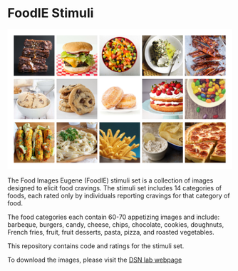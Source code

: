 # FoodIE Stimuli

<img src="FoodIE.jpg" width="800">

The Food Images Eugene (FoodIE) stimuli set is a collection of images designed to elicit food cravings. The stimuli set includes 14 categories of foods, each rated only by individuals reporting cravings for that category of food.

The food categories each contain 60-70 appetizing images and include: barbeque, burgers, candy, cheese, chips, chocolate, cookies, doughnuts, French fries, fruit, fruit desserts, pasta, pizza, and roasted vegetables.

This repository contains code and ratings for the stimuli set.

To download the images, please visit the [DSN lab webpage](https://dsn.uoregon.edu/foodIE/)